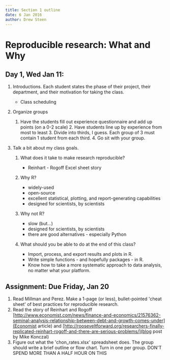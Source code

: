 ```yaml
---
title: Section 1 outline
date: 6 Jan 2016
author: Drew Steen
---
```


# Reproducible research: What and Why

## Day 1, Wed Jan 11:

1. Introductions. Each student states the phase of their project, their department, and their motivation for taking the class.
     * Class scheduling

2. Organize groups 
    1. Have the	students fill out experience questionnaire and add up points (on a 0-2 scale) 
        2. Have students line up by experience from most to least
        3. Divide into thirds, I guess. Each group of 3 must contain 1 student from each third.
        4. Go sit with your group. 

3. Talk a bit about my class goals.
     1. What does it take to make research reproducible?
        * Reinhart - Rogoff Excel sheet story

    2. Why R? 
        * widely-used
        * open-source
        * excellent statistical, plotting, and report-generating capabilities
        * designed for scientists, by scientists

    3. Why not R?
        * slow (but...)
        * designed for scientists, by scientists
        * there are good alternatives - especially Python

    4. What should you be able to do at the end of this class?
        * Import, process, and export results and plots in R.
        * Write simple functions - and hopefully packages - in R.
        * Know how to take a more systematic approach to data analysis, no matter what your platform. 

## Assignment: Due Friday, Jan 20
1. Read Millman and Perez. Make a 1-page (or less), bullet-pointed 'cheat sheet' of best practices for reproducible research. 
2. Read the story of Reinhart and Rogoff [http://www.economist.com/news/finance-and-economics/21576362-seminal-analysis-relationship-between-debt-and-growth-comes-under](Economist article) and [http://rooseveltforward.org/researchers-finally-replicated-reinhart-rogoff-and-there-are-serious-problems/](blog post by Mike Konczal)
3. Figure out what the 'chon_rates.xlsx' spreadsheet does. The group should write a brief outline or flow chart. Turn in one per group. DON'T SPEND MORE THAN A HALF HOUR ON THIS
